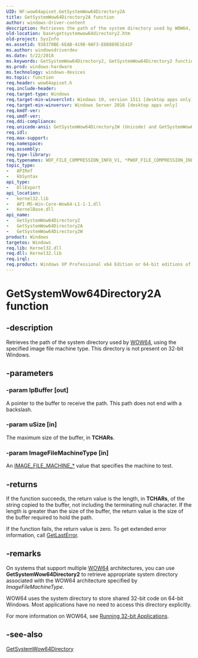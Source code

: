 ```yaml
---
UID: NF:wow64apiset.GetSystemWow64Directory2A
title: GetSystemWow64Directory2A function
author: windows-driver-content
description: Retrieves the path of the system directory used by WOW64, using the specified image file machine type.
old-location: base\getsystemwow64directory2.htm
old-project: SysInfo
ms.assetid: 938370BE-6EAB-4198-9AF3-ED8889E1E41F
ms.author: windowsdriverdev
ms.date: 5/22/2018
ms.keywords: GetSystemWow64Directory2, GetSystemWow64Directory2 function, GetSystemWow64Directory2A, GetSystemWow64Directory2W, base.getsystemwow64directory2, wow64apiset/GetSystemWow64Directory2, wow64apiset/GetSystemWow64Directory2A, wow64apiset/GetSystemWow64Directory2W
ms.prod: windows-hardware
ms.technology: windows-devices
ms.topic: function
req.header: wow64apiset.h
req.include-header: 
req.target-type: Windows
req.target-min-winverclnt: Windows 10, version 1511 [desktop apps only]
req.target-min-winversvr: Windows Server 2016 [desktop apps only]
req.kmdf-ver: 
req.umdf-ver: 
req.ddi-compliance: 
req.unicode-ansi: GetSystemWow64Directory2W (Unicode) and GetSystemWow64Directory2A (ANSI)
req.idl: 
req.max-support: 
req.namespace: 
req.assembly: 
req.type-library: 
req.typenames: WOF_FILE_COMPRESSION_INFO_V1, *PWOF_FILE_COMPRESSION_INFO_V1
topic_type:
-	APIRef
-	kbSyntax
api_type:
-	DllExport
api_location:
-	kernel32.lib
-	API-MS-Win-Core-Wow64-L1-1-1.dll
-	KernelBase.dll
api_name:
-	GetSystemWow64Directory2
-	GetSystemWow64Directory2A
-	GetSystemWow64Directory2W
product: Windows
targetos: Windows
req.lib: Kernel32.dll
req.dll: Kernel32.lib
req.irql: 
req.product: Windows XP Professional x64 Edition or 64-bit editions of     Windows Server 2003
---
```


# GetSystemWow64Directory2A function


## -description


Retrieves the path of the system directory used by <a href="https://msdn.microsoft.com/ac75c5af-86e8-4282-9a8e-8db3c22cbda0">WOW64</a>, using the specified image file machine type. This directory is not present on 32-bit Windows.


## -parameters




### -param lpBuffer [out]

A pointer to the buffer to receive the path. This path does not end with a backslash.


### -param uSize [in]

The maximum size of the buffer, in <b>TCHARs</b>.


### -param ImageFileMachineType [in]

An <a href="https://msdn.microsoft.com/1E5E4F98-925B-424D-9B3D-BC6716FBF990">IMAGE_FILE_MACHINE_*</a> value that specifies the machine to test.


## -returns



If the function succeeds, the return value is the length, in <b>TCHARs</b>, of the string copied to the buffer, not including the terminating null character. If the length is greater than the size of the buffer, the return value is the size of the buffer required to hold the path.

If the function fails, the return value is zero. To get extended error information, call 
<a href="https://msdn.microsoft.com/d852e148-985c-416f-a5a7-27b6914b45d4">GetLastError</a>.




## -remarks



On systems that support multiple <a href="https://msdn.microsoft.com/ac75c5af-86e8-4282-9a8e-8db3c22cbda0">WOW64</a> architectures, you can use <b>GetSystemWow64Directory2</b> to retrieve appropriate system directory associated with the WOW64 architecture specified by <i>ImageFileMachineType</i>. 

WOW64 uses the system directory to store shared 32-bit code on 64-bit Windows. Most applications have no need to access this directory explicitly.

For more information on WOW64, see 
<a href="https://msdn.microsoft.com/ac75c5af-86e8-4282-9a8e-8db3c22cbda0">Running 32-bit Applications</a>.




## -see-also




<a href="https://msdn.microsoft.com/31ccd1bf-87c7-4df6-ae9d-5a3dfbd8b38b">GetSystemWow64Directory</a>
 

 

